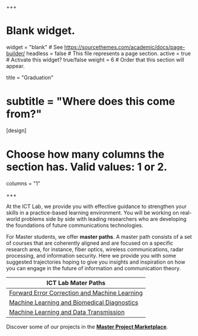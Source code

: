 +++
# Blank widget.
widget = "blank"  # See https://sourcethemes.com/academic/docs/page-builder/
headless = false  # This file represents a page section.
active = true  # Activate this widget? true/false
weight = 6  # Order that this section will appear.

title = "Graduation"
# subtitle = "Where does this come from?"

[design]
  # Choose how many columns the section has. Valid values: 1 or 2.
  columns = "1"

+++

At the ICT Lab, we provide you with effective guidance to strengthen your skills in a practice-based learning environment. You will be working on real-world problems side by side with leading researchers who are developing the foundations of future communications technologies.

For Master students, we offer **master paths**. A master path consists of a set of courses that are coherently aligned and are focused on a specific research area, for instance, fiber optics, wireless communications, radar processing, and information security. Here we provide you with some suggested trajectories hoping to give you insights and inspiration on how you can engage in the future of information and communication theory.

| ICT Lab Mater Paths                                                                              |
|--------------------------------------------------------------------------------------------------|
| [Forward Error Correction and Machine Learning](https://www.sps.tue.nl/ictlab/education/FECnML/) |
| [Machine Learning and Biomedical Diagnostics](https://www.sps.tue.nl/ictlab/education/MLnBIO/)   |
| [Machine Learning and Data Transmission](https://www.sps.tue.nl/ictlab/education/MLnDATA/)       |

Discover some of our projects in the [**Master Project Marketplace**](https://master.ele.tue.nl/).
